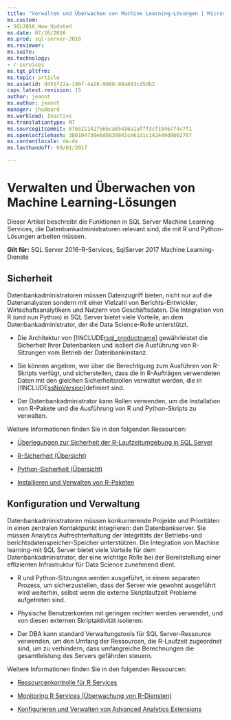 ```yaml
---
title: "Verwalten und Überwachen von Machine Learning-Lösungen | Microsoft Docs"
ms.custom:
- SQL2016_New_Updated
ms.date: 07/26/2016
ms.prod: sql-server-2016
ms.reviewer: 
ms.suite: 
ms.technology:
- r-services
ms.tgt_pltfrm: 
ms.topic: article
ms.assetid: d455f22a-190f-4a28-9088-98a843cd5db2
caps.latest.revision: 15
author: jeannt
ms.author: jeannt
manager: jhubbard
ms.workload: Inactive
ms.translationtype: MT
ms.sourcegitcommit: 876522142756bca05416a1afff3cf10467f4c7f1
ms.openlocfilehash: 388104730e6d8839843ce61d1c142449d9b02707
ms.contentlocale: de-de
ms.lasthandoff: 09/01/2017

---
```

# <a name="managing-and-monitoring-machine-learning-solutions"></a>Verwalten und Überwachen von Machine Learning-Lösungen

Dieser Artikel beschreibt die Funktionen in SQL Server Machine Learning Services, die Datenbankadministratoren relevant sind, die mit R und Python-Lösungen arbeiten müssen.

**Gilt für:** SQL Server 2016-R-Services, SqlServer 2017 Machine Learning-Dienste

## <a name="security"></a>Sicherheit

Datenbankadministratoren müssen Datenzugriff bieten, nicht nur auf die Datenanalysten sondern mit einer Vielzahl von Berichts-Entwickler, Wirtschaftsanalytikern und Nutzern von Geschäftsdaten. Die Integration von R (und nun Python) in SQL Server bietet viele Vorteile, an dem Datenbankadministrator, der die Data Science-Rolle unterstützt.

+ Die Architektur von [!INCLUDE[rsql_productname](../../includes/rsql-productname-md.md)] gewährleistet die Sicherheit Ihrer Datenbanken und isoliert die Ausführung von R-Sitzungen vom Betrieb der Datenbankinstanz.

+ Sie können angeben, wer über die Berechtigung zum Ausführen von R-Skripts verfügt, und sicherstellen, dass die in R-Aufträgen verwendeten Daten mit den gleichen Sicherheitsrollen verwaltet werden, die in [!INCLUDE[ssNoVersion](../../includes/ssnoversion-md.md)]definiert sind.

+ Der Datenbankadministrator kann Rollen verwenden, um die Installation von R-Pakete und die Ausführung von R und Python-Skripts zu verwalten.

Weitere Informationen finden Sie in den folgenden Ressourcen:

+ [Überlegungen zur Sicherheit der R-Laufzeitumgebung in SQL Server](../../advanced-analytics/r/security-considerations-for-the-r-runtime-in-sql-server.md)

+ [R-Sicherheit (Übersicht)](../r/security-overview-sql-server-r.md)

+ [Python-Sicherheit (Übersicht)](../python/security-overview-sql-server-python-services.md)

+ [Installieren und Verwalten von R-Paketen](../../advanced-analytics/r-services/installing-and-managing-r-packages.md)

## <a name="configuration-and-management"></a>Konfiguration und Verwaltung

Datenbankadministratoren müssen konkurrierende Projekte und Prioritäten in einen zentralen Kontaktpunkt integrieren: den Datenbankserver. Sie müssen Analytics Aufrechterhaltung der Integritäts der Betriebs-und berichtsdatenspeicher-Speicher unterstützen. Die Integration von Machine learning-mit SQL Server bietet viele Vorteile für dem Datenbankadministrator, der eine wichtige Rolle bei der Bereitstellung einer effizienten Infrastruktur für Data Science zunehmend dient.

+ R und Python-Sitzungen werden ausgeführt, in einem separaten Prozess, um sicherzustellen, dass der Server wie gewohnt ausgeführt wird weiterhin, selbst wenn die externe Skriptlaufzeit Probleme aufgetreten sind.

+ Physische Benutzerkonten mit geringen rechten werden verwendet, und von diesen externen Skriptaktivität isolieren.

+ Der DBA kann standard Verwaltungstools für SQL Server-Ressource verwenden, um den Umfang der Ressourcen, die R-Laufzeit zugeordnet sind, um zu verhindern, dass umfangreiche Berechnungen die gesamtleistung des Servers gefährden steuern.

Weitere Informationen finden Sie in den folgenden Ressourcen:

+ [Ressourcenkontrolle für R Services](../r/resource-governance-for-r-services.md)

+ [Monitoring R Services (Überwachung von R-Diensten)](../r/monitoring-r-services.md)

+ [Konfigurieren und Verwalten von Advanced Analytics Extensions](../r/configure-and-manage-advanced-analytics-extensions.md)

